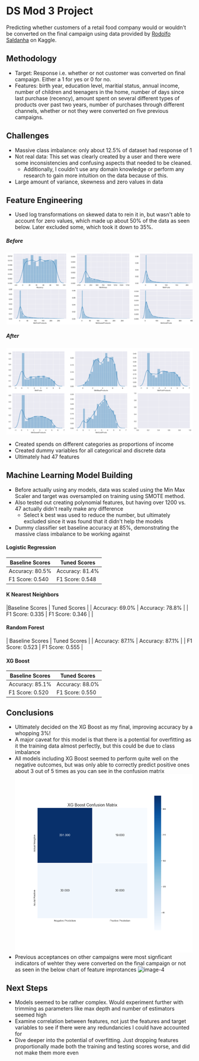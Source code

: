 # DS Mod 3 Project
Predicting whether customers of a retail food company would or wouldn't be converted on the final campaign using data provided by [Rodolfo Saldanha](https://www.kaggle.com/rodsaldanha/arketing-campaign#ml_project1_data.xlsx) on Kaggle.

## Methodology
* Target: Response i.e. whether or not customer was converted on final campaign. Either a 1 for yes or 0 for no.
* Features: birth year, education level, maritial status, annual income, number of children and teenagers in the home, number of days since last purchase (recency), amount spent on several different types of products over past two years, number of purchases through different channels, whether or not they were converted on five previous campaigns.

## Challenges
* Massive class imbalance: only about 12.5% of dataset had response of 1
* Not real data: This set was clearly created by a user and there were some inconsistencies and confusing aspects that needed to be cleaned.
    * Additionally, I couldn't use any domain knowledge or perform any research to gain more intuition on the data because of this.
* Large amount of variance, skewness and zero values in data

## Feature Engineering
* Used log transformations on skewed data to rein it in, but wasn't able to account for zero values, which made up about 50% of the data as seen below. Later excluded some, which took it down to 35%.
##### Before
![image-1](charts/variance_skewness_example.PNG)<br>
##### After 
![image-2](charts/variance_skewness_example_after_log.PNG)<br>
* Created spends on different categories as proportions of income
* Created dummy variables for all categorical and discrete data
* Ultimately had 47 features

## Machine Learning Model Building
* Before actually using any models, data was scaled using the Min Max Scaler and target was oversampled on training using SMOTE method.
* Also tested out creating polynomial features, but having over 1200 vs. 47 actually didn't really make any difference
    * Select k best was used to reduce the number, but ultimately excluded since it was found that it didn't help the models
* Dummy classifier set baseline accuracy at 85%, demonstrating the massive class imbalance to be working against

#### Logistic Regression
| Baseline Scores | Tuned Scores | 
| --------------- | ------------ |
| Accuracy: 80.5% | Accuracy: 81.4% | 
| F1 Score: 0.540 | F1 Score: 0.548 | 

#### K Nearest Neighbors
|Baseline Scores | Tuned Scores |
| Accuracy: 69.0% | Accuracy: 78.8% |
| F1 Score: 0.335 | F1 Score: 0.346 |
| 

#### Random Forest
| Baseline Scores | Tuned Scores |
| Accuracy: 87.1% | Accuracy: 87.1% |
| F1 Score: 0.523 | F1 Score: 0.555 |

#### XG Boost
| Baseline Scores | Tuned Scores |
| --------------- | ------------ |
| Accuracy: 85.1% | Accuracy: 88.0% |
| F1 Score: 0.520 | F1 Score: 0.550 |

## Conclusions
* Ultimately decided on the XG Boost as my final, improving accuracy by a whopping 3%!
* A major caveat for this model is that there is a potential for overfitting as it the training data almost perfectly, but this could be due to class imbalance
* All models including XG Boost seemed to perform quite well on the negative outcomes, but was only able to correctly predict positive ones about 3 out of 5 times as you can see in the confusion matrix
![image-3](charts/XG_Boost_Confusion_Matrix.png)<br>
* Previous acceptances on other campaigns were most signficant indicators of wehter they were converted on the final campaign or not as seen in the below chart of feature improtances
![image-4](chart/feature_importance.png)<br>

## Next Steps
* Models seemed to be rather complex. Would experiment further with trimming as parameters like max depth and number of estimators seemed high
* Examine correlation between features, not just the features and target variables to see if there were any redundancies I could have accounted for
* Dive deeper into the potential of overfitting. Just dropping features proportionally made both the training and testing scores worse, and did not make them more even
